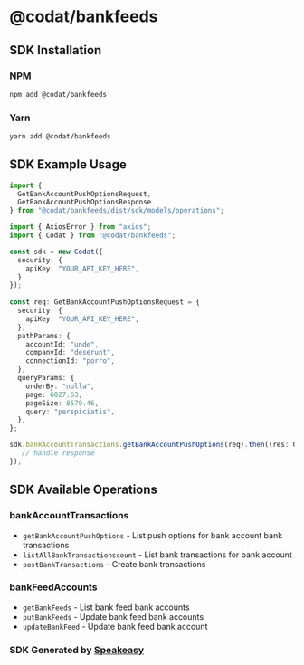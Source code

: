 # @codat/bankfeeds

<!-- Start SDK Installation -->
## SDK Installation

### NPM

```bash
npm add @codat/bankfeeds
```

### Yarn

```bash
yarn add @codat/bankfeeds
```
<!-- End SDK Installation -->

## SDK Example Usage
<!-- Start SDK Example Usage -->
```typescript
import {
  GetBankAccountPushOptionsRequest,
  GetBankAccountPushOptionsResponse 
} from "@codat/bankfeeds/dist/sdk/models/operations";

import { AxiosError } from "axios";
import { Codat } from "@codat/bankfeeds";

const sdk = new Codat({
  security: {
    apiKey: "YOUR_API_KEY_HERE",
  }
});
    
const req: GetBankAccountPushOptionsRequest = {
  security: {
    apiKey: "YOUR_API_KEY_HERE",
  },
  pathParams: {
    accountId: "unde",
    companyId: "deserunt",
    connectionId: "porro",
  },
  queryParams: {
    orderBy: "nulla",
    page: 6027.63,
    pageSize: 8579.46,
    query: "perspiciatis",
  },
};

sdk.bankAccountTransactions.getBankAccountPushOptions(req).then((res: GetBankAccountPushOptionsResponse | AxiosError) => {
   // handle response
});
```
<!-- End SDK Example Usage -->

<!-- Start SDK Available Operations -->
## SDK Available Operations


### bankAccountTransactions

* `getBankAccountPushOptions` - List push options for bank account bank transactions
* `listAllBankTransactionscount` - List bank transactions for bank account
* `postBankTransactions` - Create bank transactions

### bankFeedAccounts

* `getBankFeeds` - List bank feed bank accounts
* `putBankFeeds` - Update bank feed bank accounts
* `updateBankFeed` - Update bank feed bank account
<!-- End SDK Available Operations -->

### SDK Generated by [Speakeasy](https://docs.speakeasyapi.dev/docs/using-speakeasy/client-sdks)
